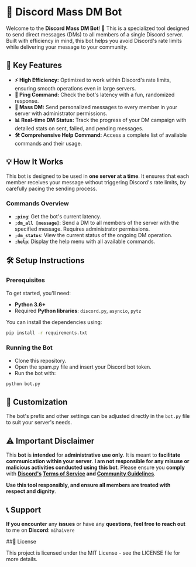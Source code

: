 # 🚀 Discord Mass DM Bot

Welcome to the **Discord Mass DM Bot**! 🎉 This is a specialized tool designed to send direct messages (DMs) to all members of a single Discord server. Built with efficiency in mind, this bot helps you avoid Discord's rate limits while delivering your message to your community.

## 🌟 Key Features

- **⚡️ High Efficiency:** Optimized to work within Discord's rate limits, ensuring smooth operations even in large servers.
- **📶 Ping Command:** Check the bot's latency with a fun, randomized response.
- **🔔 Mass DM:** Send personalized messages to every member in your server with administrator permissions.
- **📊 Real-time DM Status:** Track the progress of your DM campaign with detailed stats on sent, failed, and pending messages.
- **🛠 Comprehensive Help Command:** Access a complete list of available commands and their usage.

## 💡 How It Works

This bot is designed to be used in **one server at a time**. It ensures that each member receives your message without triggering Discord's rate limits, by carefully pacing the sending process.

### Commands Overview

- **`;ping`**: Get the bot's current latency.
- **`;dm_all [message]`**: Send a DM to all members of the server with the specified message. Requires administrator permissions.
- **`;dm_status`**: View the current status of the ongoing DM operation.
- **`;help`**: Display the help menu with all available commands.

## 🛠 Setup Instructions

### Prerequisites

To get started, you'll need:

- **Python 3.6+**
- Required **Python libraries**: `discord.py`, `asyncio`, `pytz`

You can install the dependencies using:

```bash
pip install -r requirements.txt
```

### Running the Bot

- Clone this repository.
- Open the spam.py file and insert your Discord bot token.
- Run the bot with:
```bash
python bot.py
```

## 🎨 Customization

The bot's prefix and other settings can be adjusted directly in the `bot.py` file to suit your server's needs.

## ⚠️ Important Disclaimer

This **bot** is **intended** for **administrative use only**. It is meant to **facilitate communication within your server**. **I am not responsible for any misuse or malicious activities conducted using this bot**. Please ensure you **comply** with **[Discord's](https://discord.com/) [Terms of Service](https://discord.com/terms) and [Community Guidelines](https://discord.com/guidelines)**.

**Use this tool responsibly, and ensure all members are treated with respect and dignity**.

## 📞 Support

**If you encounter** any **issues** or have any **questions**, **feel free to reach out** to me on **Discord**: `mihaivere`

##📄 License

This project is licensed under the MIT License - see the LICENSE file for more details.
